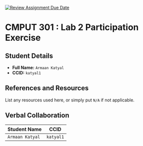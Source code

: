 [![Review Assignment Due Date](https://classroom.github.com/assets/deadline-readme-button-22041afd0340ce965d47ae6ef1cefeee28c7c493a6346c4f15d667ab976d596c.svg)](https://classroom.github.com/a/4btn9xaF)

# CMPUT 301 : Lab 2 Participation Exercise

## Student Details

- **Full Name:** `Armaan Katyal`
- **CCID:** `katyal1`

## References and Resources

List any resources used here, or simply put `N/A` if not applicable.

## Verbal Collaboration

| Student Name    | CCID      |
| --------------- | --------- |
| `Armaan Katyal` | `katyal1` |
